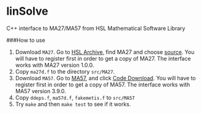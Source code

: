 linSolve
=====

C++ interface to MA27/MA57 from HSL Mathematical Software Library

###How to use
1. Download ```MA27```. Go to [HSL Archive](http://www.hsl.rl.ac.uk/archive/), find MA27 and choose [source](http://www.hsl.rl.ac.uk/download/MA27/1.0.0/a/).
You will have to register first in order to get a copy of MA27.
The interface  works with MA27 version 1.0.0.
2. Copy ```ma27d.f``` to the directory ```src/MA27```.
3. Download ```MA57```. Go to [MA57](http://www.hsl.rl.ac.uk/catalogue/ma57.html), 
and click [Code Download](http://www.hsl.rl.ac.uk/download/MA57/3.9.0/). 
You will have to register first in order to get a copy of MA57.
The interface works with MA57 version 3.9.0.
4. Copy ```ddeps.f```, ```ma57d.f```, ```fakemetis.f``` to ```src/MA57```
4. Try ```make``` and then ```make test``` to see if it works.
